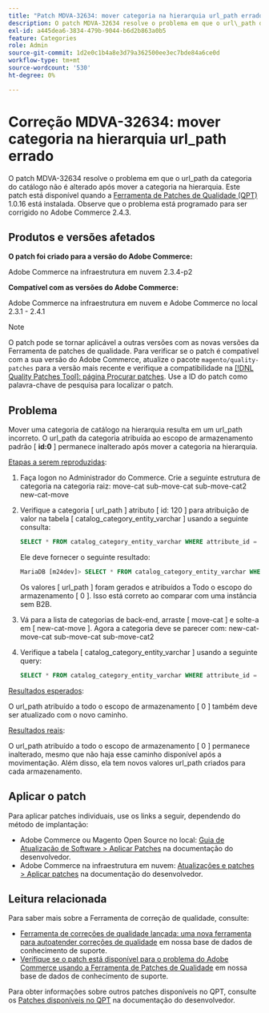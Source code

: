 ```yaml
---
title: "Patch MDVA-32634: mover categoria na hierarquia url_path errado"
description: O patch MDVA-32634 resolve o problema em que o url\_path da categoria do catálogo não é alterado após mover a categoria na hierarquia. Este patch está disponível quando a [Ferramenta de correções de qualidade (QPT)](/help/announcements/adobe-commerce-announcements/magento-quality-patches-released-new-tool-to-self-serve-quality-patches.md) 1.0.16 está instalada. Observe que o problema está programado para ser corrigido no Adobe Commerce 2.4.3.
exl-id: a445dea6-3834-479b-9044-b6d2b863a0b5
feature: Categories
role: Admin
source-git-commit: 1d2e0c1b4a8e3d79a362500ee3ec7bde84a6ce0d
workflow-type: tm+mt
source-wordcount: '530'
ht-degree: 0%

---
```


# Correção MDVA-32634: mover categoria na hierarquia url_path errado

O patch MDVA-32634 resolve o problema em que o url\_path da categoria do catálogo não é alterado após mover a categoria na hierarquia. Este patch está disponível quando a [Ferramenta de Patches de Qualidade (QPT)](/help/announcements/adobe-commerce-announcements/magento-quality-patches-released-new-tool-to-self-serve-quality-patches.md) 1.0.16 está instalada. Observe que o problema está programado para ser corrigido no Adobe Commerce 2.4.3.

## Produtos e versões afetados

**O patch foi criado para a versão do Adobe Commerce:**

Adobe Commerce na infraestrutura em nuvem 2.3.4-p2

**Compatível com as versões do Adobe Commerce:**

Adobe Commerce na infraestrutura em nuvem e Adobe Commerce no local 2.3.1 - 2.4.1

>[!NOTE]
>
>O patch pode se tornar aplicável a outras versões com as novas versões da Ferramenta de patches de qualidade. Para verificar se o patch é compatível com a sua versão do Adobe Commerce, atualize o pacote `magento/quality-patches` para a versão mais recente e verifique a compatibilidade na [[!DNL Quality Patches Tool]: página Procurar patches](https://devdocs.magento.com/quality-patches/tool.html#patch-grid). Use a ID do patch como palavra-chave de pesquisa para localizar o patch.

## Problema

Mover uma categoria de catálogo na hierarquia resulta em um url\_path incorreto. O url\_path da categoria atribuída ao escopo de armazenamento padrão \[ **id:0** \] permanece inalterado após mover a categoria na hierarquia.

<u>Etapas a serem reproduzidas</u>:

1. Faça logon no Administrador do Commerce. Crie a seguinte estrutura de categoria na categoria raiz: move-cat sub-move-cat sub-move-cat2 new-cat-move
1. Verifique a categoria \[ url\_path \] atributo \[ id: 120 \] para atribuição de valor na tabela \[ catalog\_category\_entity\_varchar \] usando a seguinte consulta:

   ```sql
   SELECT * FROM catalog_category_entity_varchar WHERE attribute_id = 120 ORDER BY value_id DESC LIMIT 4;
   ```

   Ele deve fornecer o seguinte resultado:

   ```sql
   MariaDB [m24dev]> SELECT * FROM catalog_category_entity_varchar WHERE attribute_id = 120 ORDER BY value_id DESC LIMIT 4;
   ```

   Os valores \[ url\_path \] foram gerados e atribuídos a Todo o escopo do armazenamento \[ 0 \]. Isso está correto ao comparar com uma instância sem B2B.
1. Vá para a lista de categorias de back-end, arraste \[ move-cat \] e solte-a em \[ new-cat-move \]. Agora a categoria deve se parecer com: new-cat-move-cat sub-move-cat sub-move-cat2
1. Verifique a tabela \[ catalog\_category\_entity\_varchar \] usando a seguinte query:

   ```sql
   SELECT * FROM catalog_category_entity_varchar WHERE attribute_id = 120 ORDER BY value_id DESC LIMIT 16;
   ```

<u>Resultados esperados</u>:

O url\_path atribuído a todo o escopo de armazenamento \[ 0 \] também deve ser atualizado com o novo caminho.

<u>Resultados reais</u>:

O url\_path atribuído a todo o escopo de armazenamento \[ 0 \] permanece inalterado, mesmo que não haja esse caminho disponível após a movimentação. Além disso, ela tem novos valores url\_path criados para cada armazenamento.

## Aplicar o patch

Para aplicar patches individuais, use os links a seguir, dependendo do método de implantação:

* Adobe Commerce ou Magento Open Source no local: [Guia de Atualização de Software > Aplicar Patches](https://devdocs.magento.com/guides/v2.4/comp-mgr/patching/mqp.html) na documentação do desenvolvedor.
* Adobe Commerce na infraestrutura em nuvem: [Atualizações e patches > Aplicar patches](https://devdocs.magento.com/cloud/project/project-patch.html) na documentação do desenvolvedor.

## Leitura relacionada

Para saber mais sobre a Ferramenta de correção de qualidade, consulte:

* [Ferramenta de correções de qualidade lançada: uma nova ferramenta para autoatender correções de qualidade](/help/announcements/adobe-commerce-announcements/magento-quality-patches-released-new-tool-to-self-serve-quality-patches.md) em nossa base de dados de conhecimento de suporte.
* [Verifique se o patch está disponível para o problema do Adobe Commerce usando a Ferramenta de Patches de Qualidade](/help/support-tools/patches-available-in-qpt-tool/check-patch-for-magento-issue-with-magento-quality-patches.md) em nossa base de dados de conhecimento de suporte.

Para obter informações sobre outros patches disponíveis no QPT, consulte os [Patches disponíveis no QPT](https://devdocs.magento.com/quality-patches/tool.html#patch-grid) na documentação do desenvolvedor.

